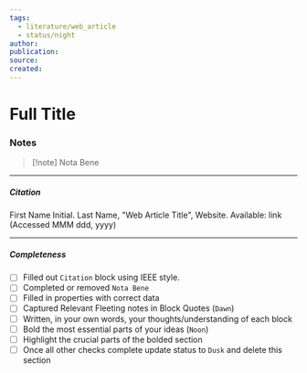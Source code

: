 ```yaml
---
tags:
  - literature/web_article
  - status/night
author: 
publication: 
source: 
created:
---
```

# Full Title
### Notes

> [!note] Nota Bene

---
##### Citation

First Name Initial. Last Name, "Web Article Title", Website.
Available: link (Accessed MMM ddd, yyyy)

---
##### Completeness

- [ ] Filled out `Citation` block using IEEE style.
- [ ] Completed or removed `Nota Bene`
- [ ] Filled in properties with correct data
- [ ] Captured Relevant Fleeting notes in Block Quotes (`Dawn`)
- [ ] Written, in your own words, your thoughts/understanding of each block
- [ ] Bold the most essential parts of your ideas (`Noon`)
- [ ] Highlight the crucial parts of the bolded section
- [ ] Once all other checks complete update status to `Dusk` and delete this section